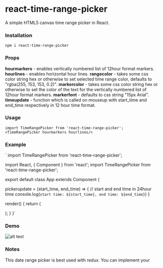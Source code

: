 # react-time-range-picker
A simple HTML5 canvas time range picker in React.

### Installation
`npm i react-time-range-picker`

### Props
  **hourmarkers** - enables vertically numbered list of 12hour format markers.
  **hourlines** - enables horizontal hour lines.
  **rangecolor** - takes some css color string hex or otherwise to set selected time range color, defaults to "rgba(255, 153, 153, 0.2)".
  **markercolor** - takes some css color string hex or otherwise to set the color of the text for the vertically numbered list of 12hour format markers.
  **markerfont** - defaults to css string "15px Arial".
  **timeupdate** - function which is called on mouseup with start_time and end_time respectively in 12 hour time format.

### Usage
`import TimeRangePicker from 'react-time-range-picker';`
`<TimeRangePicker hourmarkers hourlines/>`

### Example
`
import TimeRangePicker from 'react-time-range-picker';

import React, { Component } from 'react';
import TimeRangePicker from 'react-time-range-picker';

export default class App extends Component {

  pickerupdate = (start_time, end_time) => {
    // start and end time in 24hour time
    console.log(`start time: ${start_time}, end time: ${end_time}`)
  }

  render() {
    return (
      <div>
	      <TimeRangePicker hourmarkers hourlines timeupdate={this.pickerupdate}/>
      </div>
    );
  }
}`

### Demo
![alt text](https://media.giphy.com/media/3ohhwrF8jULLdjhamY/giphy.gif)

### Notes
This date range picker is best used with redux. You can implement your
